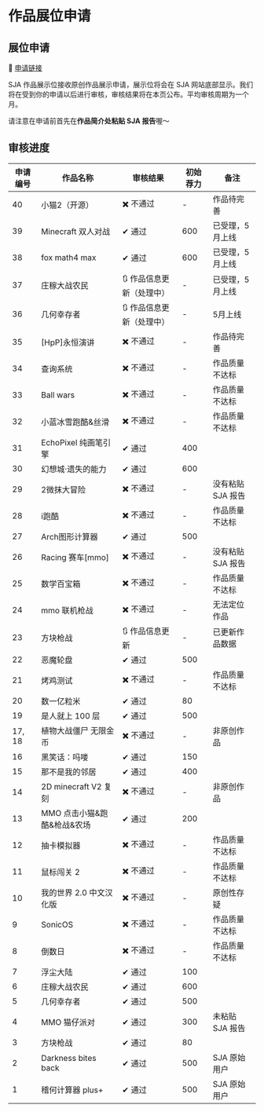 # 作品展位申请

## 展位申请

🔗 [申请链接](https://www.wenjuan.com/s/UZBZJvZihe/)

SJA 作品展示位接收原创作品展示申请，展示位将会在 SJA 网站底部显示。我们将在受到你的申请以后进行审核，审核结果将在本页公布。平均审核周期为一个月。

请注意在申请前首先在**作品简介处粘贴 SJA 报告**喔～

## 审核进度

| 申请编号 | 作品名称                    | 审核结果                  | 初始荐力 | 备注              |
| -------- | --------------------------- | ------------------------- | -------- | ----------------- |
| 40       | 小猫2（开源）               | ✖️ 不通过                 | -        | 作品待完善        |
| 39       | Minecraft 双人对战          | ✔ 通过                   | 600      | 已受理，5月上线   |
| 38       | fox math4 max               | ✔ 通过                   | 600      | 已受理，5月上线   |
| 37       | 庄稼大战农民                | 🔃 作品信息更新（处理中） | -        | 已受理，5月上线   |
| 36       | 几何幸存者                  | 🔃 作品信息更新（处理中） | -        | 5月上线           |
| 35       | [HpP]永恒演讲               | ✖️ 不通过                 | -        | 作品待完善        |
| 34       | 查询系统                    | ✖️ 不通过                 | -        | 作品质量不达标    |
| 33       | Ball wars                   | ✖️ 不通过                 | -        | 作品质量不达标    |
| 32       | 小蓝冰雪跑酷&丝滑           | ✖️ 不通过                 | -        | 作品质量不达标    |
| 31       | EchoPixel 纯画笔引擎        | ✔ 通过                   | 400      |                   |
| 30       | 幻想城·遗失的能力           | ✔ 通过                   | 600      |                   |
| 29       | 2微抹大冒险                 | ✖️ 不通过                 | -        | 没有粘贴 SJA 报告 |
| 28       | i跑酷                       | ✖️ 不通过                 | -        | 作品质量不达标    |
| 27       | Arch图形计算器              | ✔ 通过                   | 500      |                   |
| 26       | Racing 赛车[mmo]            | ✖️ 不通过                 | -        | 没有粘贴 SJA 报告 |
| 25       | 数学百宝箱                  | ✖️ 不通过                 | -        | 作品质量不达标    |
| 24       | mmo 联机枪战                | ✖️ 不通过                 | -        | 无法定位作品      |
| 23       | 方块枪战                    | 🔃 作品信息更新           | -        | 已更新作品数据    |
| 22       | 恶魔轮盘                    | ✔ 通过                   | 500      |                   |
| 21       | 烤鸡测试                    | ✖️ 不通过                 | -        | 作品质量不达标    |
| 20       | 数一亿粒米                  | ✔ 通过                   | 80       |                   |
| 19       | 是人就上 100 层             | ✔ 通过                   | 500      |                   |
| 17, 18   | 植物大战僵尸 无限金币       | ✖️ 不通过                 | -        | 非原创作品        |
| 16       | 黑笑话：吗喽                | ✔ 通过                   | 150      |                   |
| 15       | 那不是我的邻居              | ✔ 通过                   | 400      |                   |
| 14       | 2D minecraft V2 复刻        | ✖️ 不通过                 | -        | 非原创作品        |
| 13       | MMO 点击小猫&跑酷&枪战&农场 | ✔ 通过                   | 200      |                   |
| 12       | 抽卡模拟器                  | ✖️ 不通过                 | -        | 作品质量不达标    |
| 11       | 鼠标闯关 2                  | ✖️ 不通过                 | -        | 作品质量不达标    |
| 10       | 我的世界 2.0 中文汉化版     | ✖️ 不通过                 | -        | 原创性存疑        |
| 9        | SonicOS                     | ✖️ 不通过                 | -        | 作品质量不达标    |
| 8        | 倒数日                      | ✖️ 不通过                 | -        | 作品质量不达标    |
| 7        | 浮尘大陆                    | ✔ 通过                   | 100      |                   |
| 6        | 庄稼大战农民                | ✔ 通过                   | 600      |                   |
| 5        | 几何幸存者                  | ✔ 通过                   | 500      |                   |
| 4        | MMO 猫仔派对                | ✔ 通过                   | 300      | 未粘贴 SJA 报告   |
| 3        | 方块枪战                    | ✔ 通过                   | 80       |                   |
| 2        | Darkness bites back         | ✔ 通过                   | 500      | SJA 原始用户      |
| 1        | 稽何计算器 plus+            | ✔ 通过                   | 500      | SJA 原始用户      |
